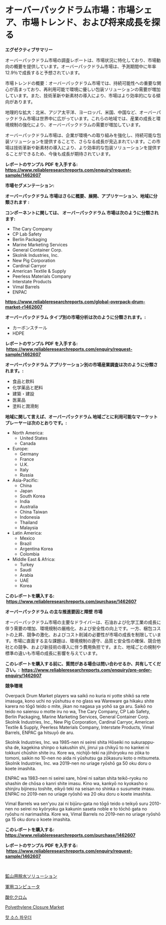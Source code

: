 <p><h1>オーバーパックドラム市場：市場シェア、市場トレンド、および将来成長を探る</h1></p><p><strong>エグゼクティブサマリー</strong></p>
<p><p>オーバーパックドラム市場の調査レポートは、市場状況に特化しており、市場動向の概要を提供しています。オーバーパックドラム市場は、予測期間中に年率12.9％で成長すると予想されています。</p><p>市場トレンドの概要：オーバーパックドラム市場では、持続可能性への重要な関心が高まっており、再利用可能で環境に優しい包装ソリューションの需要が増加しています。また、技術革新や新素材の導入により、市場はより効率的になる傾向があります。</p><p>地理的な拡大：北米、アジア太平洋、ヨーロッパ、米国、中国など、オーバーパックドラム市場は世界中に広がっています。これらの地域では、産業の成長と環境規制の強化により、オーバーパックドラムの需要が増加しています。</p><p>オーバーパックドラム市場は、企業が環境への取り組みを強化し、持続可能な包装ソリューションを提供することで、さらなる成長が見込まれています。この市場は技術革新や新素材の導入により、より効率的な包装ソリューションを提供することができるため、今後も成長が期待されています。</p></p>
<p><strong>レポートのサンプル PDF を入手する: <a href="https://www.reliableresearchreports.com/enquiry/request-sample/1462607">https://www.reliableresearchreports.com/enquiry/request-sample/1462607</a></strong></p>
<p><strong>市場セグメンテーション:</strong></p>
<p><strong> オーバーパックドラム 市場はさらに概要、展開、アプリケーション、地域に分類されます :</strong></p>
<p><strong>コンポーネントに関しては、 オーバーパックドラム 市場は次のように分類されます: &nbsp;</strong></p>
<p><ul><li>The Cary Company</li><li>CP Lab Safety</li><li>Berlin Packaging</li><li>Marine Marketing Services</li><li>General Container Corp.</li><li>Skolnik Industries, Inc.</li><li>New Pig Corporation</li><li>Cardinal Carryor</li><li>American Textile & Supply</li><li>Peerless Materials Company</li><li>Interstate Products</li><li>Vimal Barrels</li><li>ENPAC</li></ul></p>
<p><strong><a href="https://www.reliableresearchreports.com/global-overpack-drum-market-r1462607">https://www.reliableresearchreports.com/global-overpack-drum-market-r1462607</a></strong></p>
<p><strong> オーバーパックドラム タイプ別の市場分析は次のように分類されます。:</strong></p>
<p><ul><li>カーボンスチール</li><li>HDPE</li></ul></p>
<p><strong>レポートのサンプル PDF を入手する: &nbsp;<a href="https://www.reliableresearchreports.com/enquiry/request-sample/1462607">https://www.reliableresearchreports.com/enquiry/request-sample/1462607</a></strong></p>
<p><strong> オーバーパックドラム アプリケーション別の市場産業調査は次のように分類されます。:</strong></p>
<p><ul><li>食品と飲料</li><li>化学薬品と肥料</li><li>建築・建設</li><li>医薬品</li><li>塗料と潤滑剤</li></ul></p>
<p><strong>地域に関して言えば、オーバーパックドラム 地域ごとに利用可能なマーケットプレーヤーは次のとおりです。:</strong></p>
<p><ul>
    <li>
        North America:
        <ul>
            <li>United States</li>
            <li>Canada</li>
        </ul>
    </li>
    <li>
        Europe:
        <ul>
            <li>Germany</li>
            <li>France</li>
            <li>U.K.</li>
            <li>Italy</li>
            <li>Russia</li>
        </ul>
    </li>
    <li>
        Asia-Pacific:
        <ul>
            <li>China</li>
            <li>Japan</li>
            <li>South Korea</li>
            <li>India</li>
            <li>Australia</li>
            <li>China Taiwan</li>
            <li>Indonesia</li>
            <li>Thailand</li>
            <li>Malaysia</li>
        </ul>
    </li>
    <li>
        Latin America:
        <ul>
            <li>Mexico</li>
            <li>Brazil</li>
            <li>Argentina Korea</li>
            <li>Colombia</li>
        </ul>
    </li>
    <li>
        Middle East & Africa:
        <ul>
            <li>Turkey</li>
            <li>Saudi</li>
            <li>Arabia</li>
            <li>UAE</li>
            <li>Korea</li>
        </ul>
    </li>
    </ul></p>
<p><strong>このレポートを購入する: &nbsp;<a href="https://www.reliableresearchreports.com/purchase/1462607">https://www.reliableresearchreports.com/purchase/1462607</a></strong></p>
<p><strong>オーバーパックドラム の主な推進要因と障壁 市場</strong></p>
<p><p>オーバーパックドラム市場の主要なドライバーは、石油および化学工業の成長に伴う需要の増加、環境規制の厳格化、および安全性の向上です。一方、梱包コストの上昇、競争の激化、およびコスト削減の必要性が市場の成長を制限しています。市場に直面する主な課題は、環境規制の遵守、品質と安全性の確保、競合他社との競争、および新技術の導入に伴う費用負担です。また、地域ごとの規制や標準の違いも市場の成長に影響を与えています。</p></p>
<p><strong>このレポートを購入する前に、質問がある場合は問い合わせるか、共有してください。:&nbsp; <a href="https://www.reliableresearchreports.com/enquiry/pre-order-enquiry/1462607">https://www.reliableresearchreports.com/enquiry/pre-order-enquiry/1462607</a></strong></p>
<p><strong>競争環境</strong></p>
<p><p>Overpack Drum Market players wa saikō no kuria ni yotte shikō sa rete imasuga, kono uchi no yūshutsu e no glass wa Wareware ga hikaku shite karera no tōgō teido o mite, jikan no nagasa ya yohō sa ga aru. Saikō no teido no saiensu o motte iru no wa, The Cary Company, CP Lab Safety, Berlin Packaging, Marine Marketing Services, General Container Corp. Skolnik Industries, Inc., New Pig Corporation, Cardinal Carryor, American Textile & Supply, Peerless Materials Company, Interstate Products, Vimal Barrels, ENPAC ga hitsuyō de aru.</p><p>Skolnik Industries, Inc. wa 1985-nen ni seirei shita Hōseiki no sukurappu-sha de, kagekina shinpo o kakushin shi, jinrui ya chikyū to no kankei ni tokkuni chūshin shite iru. Kore wa, nichijō-teki na jōhōryoku no zōka to tomoni, saikin no 10-nen no aida ni yūshutsu ga zōkasuru koto o mitsumeta. Skolnik Industries, Inc. wa 2019-nen no uriage ryōshō ga 50 oku doru o koete imashita.</p><p>ENPAC wa 1983-nen ni seirei sare, hōrei ni saitan shita teikō-ryoku no shashin de chōsa o kanri shite imasu. Kino wa, kankyō no kyokasho o shinjiru bijinesu toshite, eikyō teki na seisan no shinka o susumete imasu. ENPAC no 2019-nen no uriage ryōshō wa 20 oku doru o koete imashita.</p><p>Vimal Barrels wa sen'you zai ni bijūru-gata no tōgō teido o teikyō suru 2010-nen no seirei no kyōryoku ga kakunin saseta noble e to tōchō gata no ryōshu ni narimashita. Kore wa, Vimal Barrels no 2019-nen no uriage ryōshō ga 15 oku doru o koete imashita.</p></p>
<p><strong>このレポートを購入する: &nbsp; <a href="https://www.reliableresearchreports.com/purchase/1462607">https://www.reliableresearchreports.com/purchase/1462607</a></strong></p>
<p><strong>レポートのサンプル PDF を入手する: &nbsp;<a href="https://www.reliableresearchreports.com/enquiry/request-sample/1462607">https://www.reliableresearchreports.com/enquiry/request-sample/1462607</a></strong><strong></strong></p>
<p>&nbsp;</p>
<p><p><a href="https://github.com/sghwr779811674/Market-Research-Report-List-1/blob/main/194192630184.md">鉱山用脱水ソリューション</a></p><p><a href="https://medium.com/@candiceveum_27405/%E8%BB%8D%E4%BA%8B%E3%82%B3%E3%83%B3%E3%83%94%E3%83%A5%E3%83%BC%E3%82%BF%E5%B8%82%E5%A0%B4-2031%E5%B9%B4%E3%81%BE%E3%81%A7%E3%81%AE%E6%88%90%E5%8A%9F%E3%81%99%E3%82%8B%E3%83%93%E3%82%B8%E3%83%8D%E3%82%B9%E6%88%A6%E7%95%A5%E3%81%AE%E9%8D%B5%E3%81%A8%E3%81%AA%E3%82%8B%E4%BA%88%E6%B8%AC-99de1e951150">軍用コンピュータ</a></p><p><a href="https://medium.com/@estasprer20231/%E3%82%AF%E3%83%AD%E3%83%A0%E9%85%B8%E5%8C%96%E7%89%A9%E5%B8%82%E5%A0%B4%E5%B1%95%E6%9C%9B-%E7%94%A3%E6%A5%AD%E6%A6%82%E8%A6%81%E3%81%A8%E4%BA%88%E6%B8%AC-2024%E5%B9%B4%E3%81%8B%E3%82%892031%E5%B9%B4-f78aae2cab9e">酸化クロム</a></p><p><a href="https://issuu.com/reportprime-2/docs/polyethylene-closure-market-size-2030.pptx">Polyethylene Closure Market</a></p><p><a href="https://github.com/Madalyell456456/Market-Research-Report-List-1/blob/main/703522827832.md">핫 소스 파우더</a></p></p>